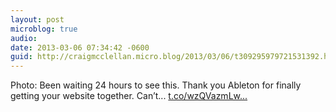 ```yaml
---
layout: post
microblog: true
audio: 
date: 2013-03-06 07:34:42 -0600
guid: http://craigmcclellan.micro.blog/2013/03/06/t309295979721531392.html
---
```

Photo: Been waiting 24 hours to see this. Thank you Ableton for finally getting your website together. Can’t... [t.co/wzQVazmLw...](http://t.co/wzQVazmLwF)
